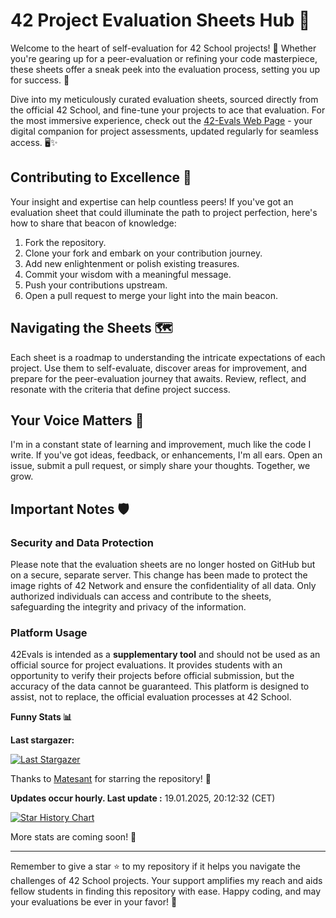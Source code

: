 # 42 Project Evaluation Sheets Hub 🎯

Welcome to the heart of self-evaluation for 42 School projects! 📝 Whether you're gearing up for a peer-evaluation or refining your code masterpiece, these sheets offer a sneak peek into the evaluation process, setting you up for success. 🌟

Dive into my meticulously curated evaluation sheets, sourced directly from the official 42 School, and fine-tune your projects to ace that evaluation. For the most immersive experience, check out the [42-Evals Web Page](https://42evals.com) - your digital companion for project assessments, updated regularly for seamless access. 🖥️✨

## Contributing to Excellence 🤝

Your insight and expertise can help countless peers! If you've got an evaluation sheet that could illuminate the path to project perfection, here's how to share that beacon of knowledge:

1. Fork the repository.
2. Clone your fork and embark on your contribution journey.
3. Add new enlightenment or polish existing treasures.
4. Commit your wisdom with a meaningful message.
5. Push your contributions upstream.
6. Open a pull request to merge your light into the main beacon.

## Navigating the Sheets 🗺️

Each sheet is a roadmap to understanding the intricate expectations of each project. Use them to self-evaluate, discover areas for improvement, and prepare for the peer-evaluation journey that awaits. Review, reflect, and resonate with the criteria that define project success.

## Your Voice Matters 📢

I'm in a constant state of learning and improvement, much like the code I write. If you've got ideas, feedback, or enhancements, I'm all ears. Open an issue, submit a pull request, or simply share your thoughts. Together, we grow.

## Important Notes 🛡️

### Security and Data Protection
Please note that the evaluation sheets are no longer hosted on GitHub but on a secure, separate server. This change has been made to protect the image rights of 42 Network and ensure the confidentiality of all data. Only authorized individuals can access and contribute to the sheets, safeguarding the integrity and privacy of the information.

### Platform Usage
42Evals is intended as a **supplementary tool** and should not be used as an official source for project evaluations. It provides students with an opportunity to verify their projects before official submission, but the accuracy of the data cannot be guaranteed. This platform is designed to assist, not to replace, the official evaluation processes at 42 School.

<b>Funny Stats 📊</b>

  **Last stargazer:**

  <!--last_stargazer_start-->
  [![Last Stargazer](https://avatars.githubusercontent.com/u/134240033?v=4&s=250)](https://github.com/Matesant)
  <!--last_stargazer_end-->
  
  Thanks to <!--name_start-->[Matesant](https://github.com/Matesant)<!--name_end--> for starring the repository! 🎉

  **Updates occur hourly. Last update :** <!--date_start-->19.01.2025, 20:12:32<!--date_end--> (CET)

 [![Star History Chart](https://api.star-history.com/svg?repos=rphlr/42-Evals&type=Date)](https://star-history.com/#rphlr/42-Evals&Date)

  More stats are coming soon! 🤖

---

Remember to give a star ⭐ to my repository if it helps you navigate the challenges of 42 School projects. Your support amplifies my reach and aids fellow students in finding this repository with ease. Happy coding, and may your evaluations be ever in your favor! 🚀
